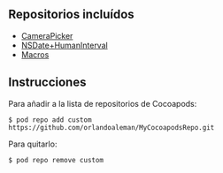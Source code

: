 ## Repositorios incluídos
* [CameraPicker](https://github.com/orlandoaleman/CameraPicker-for-iOS)
* [NSDate+HumanInterval](https://github.com/orlandoaleman/NSDate-HumanInterval)
* [Macros](https://gist.github.com/orlandoaleman/5406358)

## Instrucciones
Para añadir a la lista de repositorios de Cocoapods:

`$ pod repo add custom https://github.com/orlandoaleman/MyCocoapodsRepo.git`

Para quitarlo:

`$ pod repo remove custom`
